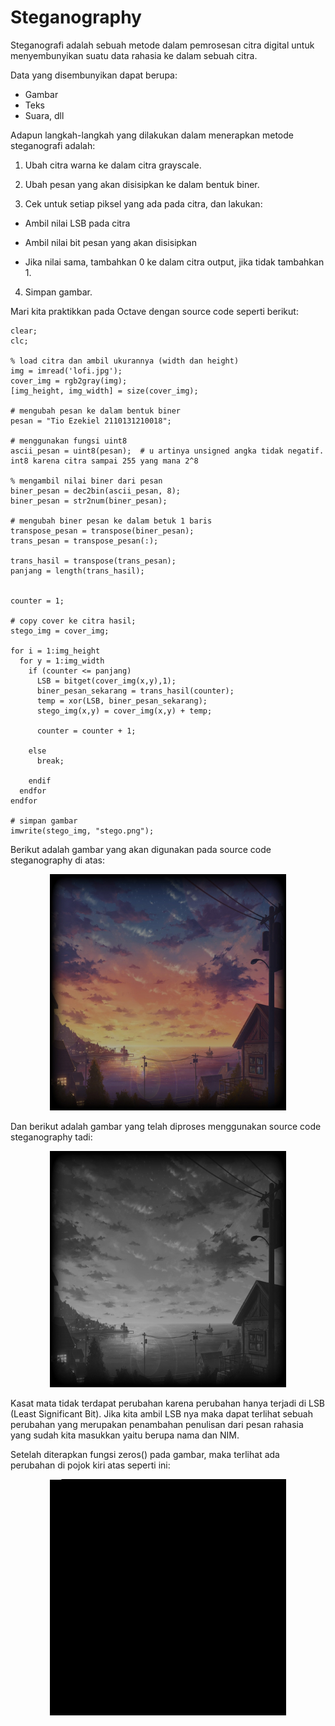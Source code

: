 # Steganography

Steganografi adalah sebuah metode dalam pemrosesan citra digital untuk menyembunyikan suatu data rahasia ke dalam sebuah citra.

Data yang disembunyikan dapat berupa:

- Gambar
- Teks
- Suara, dll

Adapun langkah-langkah yang dilakukan dalam menerapkan metode steganografi adalah:

1. Ubah citra warna ke dalam citra grayscale.

2. Ubah pesan yang akan disisipkan ke dalam bentuk biner.

3. Cek untuk setiap piksel yang ada pada citra, dan lakukan:

- Ambil nilai LSB pada citra

- Ambil nilai bit pesan yang akan disisipkan

- Jika nilai sama, tambahkan 0 ke dalam citra output, jika tidak tambahkan 1.

4. Simpan gambar.

Mari kita praktikkan pada Octave dengan source code seperti berikut:

```
clear;
clc;

% load citra dan ambil ukurannya (width dan height)
img = imread('lofi.jpg');
cover_img = rgb2gray(img);
[img_height, img_width] = size(cover_img);

# mengubah pesan ke dalam bentuk biner
pesan = "Tio Ezekiel 2110131210018";

# menggunakan fungsi uint8
ascii_pesan = uint8(pesan);  # u artinya unsigned angka tidak negatif. int8 karena citra sampai 255 yang mana 2^8

% mengambil nilai biner dari pesan
biner_pesan = dec2bin(ascii_pesan, 8);
biner_pesan = str2num(biner_pesan);

# mengubah biner pesan ke dalam betuk 1 baris
transpose_pesan = transpose(biner_pesan);
trans_pesan = transpose_pesan(:);

trans_hasil = transpose(trans_pesan);
panjang = length(trans_hasil);


counter = 1;

# copy cover ke citra hasil;
stego_img = cover_img;

for i = 1:img_height
  for y = 1:img_width
    if (counter <= panjang)
      LSB = bitget(cover_img(x,y),1);
      biner_pesan_sekarang = trans_hasil(counter);
      temp = xor(LSB, biner_pesan_sekarang);
      stego_img(x,y) = cover_img(x,y) + temp;

      counter = counter + 1;

    else
      break;

    endif
  endfor
endfor

# simpan gambar
imwrite(stego_img, "stego.png");
```

Berikut adalah gambar yang akan digunakan pada source code steganography di atas:

<p align="center"><img src="img/lofi.png" width=75%></p>

Dan berikut adalah gambar yang telah diproses menggunakan source code steganography tadi:

<p align="center"><img src="img/stego.png" width=75%></p>

Kasat mata tidak terdapat perubahan karena perubahan hanya terjadi di LSB (Least Significant Bit). Jika kita ambil LSB nya maka dapat terlihat sebuah perubahan yang merupakan penambahan penulisan dari pesan rahasia yang sudah kita masukkan yaitu berupa nama dan NIM.

Setelah diterapkan fungsi zeros() pada gambar, maka terlihat ada perubahan di pojok kiri atas seperti ini:

<p align="center"><img src="img/stego1.png" width=75%></p>